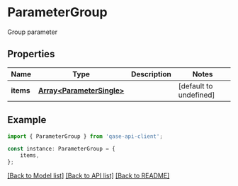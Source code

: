 # ParameterGroup

Group parameter

## Properties

Name | Type | Description | Notes
------------ | ------------- | ------------- | -------------
**items** | [**Array&lt;ParameterSingle&gt;**](ParameterSingle.md) |  | [default to undefined]

## Example

```typescript
import { ParameterGroup } from 'qase-api-client';

const instance: ParameterGroup = {
    items,
};
```

[[Back to Model list]](../README.md#documentation-for-models) [[Back to API list]](../README.md#documentation-for-api-endpoints) [[Back to README]](../README.md)
